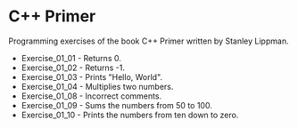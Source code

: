 # C++ Primer

Programming exercises of the book C++ Primer written by Stanley Lippman.
* Exercise_01_01 - Returns 0.
* Exercise_01_02 - Returns -1.
* Exercise_01_03 - Prints "Hello, World".
* Exercise_01_04 - Multiplies two numbers.
* Exercise_01_08 - Incorrect comments.
* Exercise_01_09 - Sums the numbers from 50 to 100.
* Exercise_01_10 - Prints the numbers from ten down to zero.
